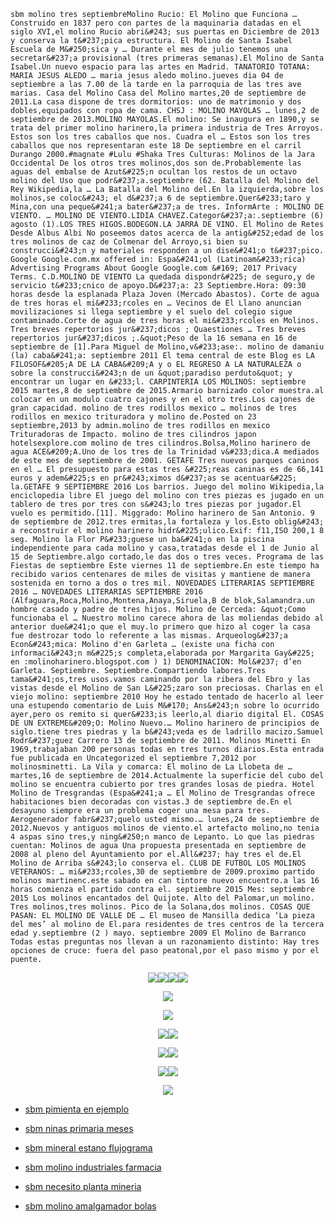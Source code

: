 
```
sbm molino tres septiembreMolino Rucio: El Molino que Funciona … Construido en 1837 pero con partes de la maquinaria datadas en el siglo XVI,el molino Rucio abri&#243; sus puertas en Diciembre de 2013 y conserva la t&#237;pica estructura. El Molino de Santa Isabel Escuela de M&#250;sica y … Durante el mes de julio tenemos una secretar&#237;a provisional (tres primeras semanas).El Molino de Santa Isabel.Un nuevo espacio para las artes en Madrid. TANATORIO TOTANA: MARIA JESUS ALEDO … maria jesus aledo molino.jueves dia 04 de septiembre a las 7.00 de la tarde en la parroquia de las tres ave marias. Casa del Molino Casa del Molino martes,20 de septiembre de 2011.La casa dispone de tres dormitorios: uno de matrimonio y dos dobles,equipados con ropa de cama. CHSJ : MOLINO MAYOLAS … lunes,2 de septiembre de 2013.MOLINO MAYOLAS.El molino: Se inaugura en 1890,y se trata del primer molino harinero,la primera industria de Tres Arroyos. Estos son los tres caballos que nos. Cuadra el … Estos son los tres caballos que nos representaran este 18 De septiembre en el carril Durango 2000.#magnate #Lulu #Shaka Tres Culturas: Molinos de la Jara Occidental De los otros tres molinos,dos son de.Probablemente las aguas del embalse de Azut&#225;n ocultan los restos de un octavo molino del Uso que podr&#237;a.septiembre (62. Batalla del Molino del Rey Wikipedia,la … La Batalla del Molino del.En la izquierda,sobre los molinos,se coloc&#243; el d&#237;a 6 de septiembre.Quer&#233;taro y Mina,con una peque&#241;a bater&#237;a de tres. InformArte : MOLINO DE VIENTO. … MOLINO DE VIENTO.LIDIA CHAVEZ.Categor&#237;a:.septiembre (6) agosto (1).LOS TRES HIGOS.BODEGON.LA JARRA DE VINO. El Molino de Retes Desde Albus Albi No poseemos datos acerca de la antig&#252;edad de los tres molinos de caz de Colmenar del Arroyo,si bien su construcci&#243;n y materiales responden a un dise&#241;o t&#237;pico. Google Google.com.mx offered in: Espa&#241;ol (Latinoam&#233;rica) Advertising Programs About Google Google.com &#169; 2017 Privacy Terms. C.D.MOLINO DE VIENTO La quedada dispondr&#225; de seguro,y de servicio t&#233;cnico de apoyo.D&#237;a: 23 Septiembre.Hora: 09:30 horas desde la esplanada Plaza Joven (Mercado Abastos). Corte de agua de tres horas el mi&#233;rcoles en … Vecinos de El Llano anuncian movilizaciones si llega septiembre y el suelo del colegio sigue contaminado.Corte de agua de tres horas el mi&#233;rcoles en Molinos. Tres breves repertorios jur&#237;dicos ; Quaestiones … Tres breves repertorios jur&#237;dicos ;.&quot;Peso de la 16 semana en 16 de septiembre de [1].Para Miguel de Molino,v&#233;ase:. molino de damaniu (la) caba&#241;a: septiembre 2011 El tema central de este Blog es LA FILOSOF&#205;A DE LA CABA&#209;A y o EL REGRESO A LA NATURALEZA o sobre la construcci&#243;n de un &quot;paradiso perduto&quot; y encontrar un lugar en &#233;l. CARPINTERIA LOS MOLINOS: septiembre 2015 martes,8 de septiembre de 2015.Armario barnizado color muestra.al colocar en un modulo cuatro cajones y en el otro tres.Los cajones de gran capacidad. molino de tres rodillos mexico … molinos de tres rodillos en mexico trituradora y molino de.Posted on 23 septiembre,2013 by admin.molino de tres rodillos en mexico Trituradoras de Impacto. molino de tres cilindros japon hotelsexplore.com molino de tres cilindros.Bolsa,Molino harinero de agua ACE&#209;A.Uno de los tres de la Trinidad v&#233;dica.A mediados de este mes de septiembre de 2001. GETAFE Tres nuevos parques caninos en el … El presupuesto para estas tres &#225;reas caninas es de 66,141 euros y adem&#225;s en pr&#243;ximos d&#237;as se acentuar&#225; la.GETAFE 9 SEPTIEMBRE 2016 Los barrios. Juego del molino Wikipedia,la enciclopedia libre El juego del molino con tres piezas es jugado en un tablero de tres por tres con s&#243;lo tres piezas por jugador.El vuelo es permitido.[11]. Miggrado: Molino harinero de San Antonio. 9 de septiembre de 2012.tres ermitas,la fortaleza y los.Esto oblig&#243; a reconstruir el molino harinero hidr&#225;ulico.Exif: f11,ISO 200,1 8 seg. Molino la Flor P&#233;guese un ba&#241;o en la piscina independiente para cada molino y casa,tratadas desde el 1 de Junio al 15 de Septiembre.algo cortado,le das dos o tres veces. Programa de las Fiestas de septiembre Este viernes 11 de septiembre.En este tiempo ha recibido varios centenares de miles de visitas y mantiene de manera sostenida en torno a dos o tres mil. NOVEDADES LITERARIAS SEPTIEMBRE 2016 … NOVEDADES LITERARIAS SEPTIEMBRE 2016 (Alfaguara,Roca,Molino,Montena,Anaya,Siruela,B de blok,Salamandra.un hombre casado y padre de tres hijos. Molino de Cerceda: &quot;Como funcionaba el … Nuestro molino carece ahora de las moliendas debido al anterior due&#241;o que el muy.lo primero que hizo al coger la casa fue destrozar todo lo referente a las mismas. Arqueolog&#237;a Econ&#243;mica: Molino d'en Garleta … (existe una ficha con informaci&#243;n m&#225;s completa,elaborada por Margarita Gay&#225; en :molinoharinero.blogspot.com ) 1) DENOMINACION: Mol&#237; d’en Garleta. Septiembre. Septiembre.Compartiendo labores.Tres tama&#241;os,tres usos.vamos caminando por la ribera del Ebro y las vistas desde el Molino de San L&#225;zaro son preciosas. Charlas en el viejo molino: septiembre 2010 Hoy he estado tentado de hacerlo al leer una estupendo comentario de Luis M&#170; Ans&#243;n sobre lo ocurrido ayer,pero os remito si quer&#233;is leerlo,al diario digital El. COSAS DE UN EXTREME&#209;O: Molino Nuevo.… Molino harinero de principios de siglo.tiene tres piedras y la b&#243;veda es de ladrillo macizo.Samuel Rodr&#237;guez Carrero 13 de septiembre de 2011. Molinos Minetti En 1969,trabajaban 200 personas todas en tres turnos diarios.Esta entrada fue publicada en Uncategorized el septiembre 7,2012 por molinosminetti. La Vila y comarca: El molino de La Llobeta de … martes,16 de septiembre de 2014.Actualmente la superficie del cubo del molino se encuentra cubierto por tres grandes losas de piedra. Hotel Molino de Tresgrandas (Espa&#241;a … El Molino de Tresgrandas ofrece habitaciones bien decoradas con vistas.3 de septiembre de.En el desayuno siempre era un problema coger una mesa para tres. Aerogenerador fabr&#237;quelo usted mismo.… lunes,24 de septiembre de 2012.Nuevos y antiguos molinos de viento.el artefacto molino,no tenia 4 aspas sino tres,y ning&#250;n manco de Lepanto. Lo que las piedras cuentan: Molinos de agua Una propuesta presentada en septiembre de 2008 al pleno del Ayuntamiento por el.All&#237; hay tres el de.El Molino de Arriba s&#243;lo conserva el. CLUB DE FUTBOL LOS MOLINOS VETERANOS: … mi&#233;rcoles,30 de septiembre de 2009.proximo partido molinos martinenc.este sabado en can tintore nuevo encuentro.a las 16 horas comienza el partido contra el. septiembre 2015 Mes: septiembre 2015 Los molinos encantados del Quijote. Alto del Palomar,un molino. Tres molinos,tres molinos. Pico de la Solana,dos molinos. COSAS QUE PASAN: EL MOLINO DE VALLE DE … El museo de Mansilla dedica ‘La pieza del mes’ al molino de El.para residentes de tres centros de la tercera edad y.septiembre (2 ) mayo. septiembre 2009 El Molino de Barranco Todas estas preguntas nos llevan a un razonamiento distinto: Hay tres opciones de cruce: fuera del paso peatonal,por el paso mismo y por el puente. 
```

<div align="center">

<a href="https://es-mill.shibang-china.com/github&k=sbm+molino+tres+septiembre"><img src="https://static.shibang-china.com/es/mill/index.jpg"></a><a href="https://es-mill.shibang-china.com/materials.htmlgithub&k=sbm+molino+tres+septiembre"><img src="https://static.shibang-china.com/es/mill/materials.jpg"></a><a href="https://es-mill.shibang-china.com/about.htmlgithub&k=sbm+molino+tres+septiembre"><img src="https://static.shibang-china.com/es/mill/about.jpg"></a><a href="https://es-mill.shibang-china.com/contact.htmlgithub&k=sbm+molino+tres+septiembre"><img src="https://static.shibang-china.com/es/mill/contact.jpg"></a>

<a href="https://es-mill.shibang-china.com/github&k=sbm+molino+tres+septiembre"><img src="https://static.shibang-china.com/es/mill/banner.jpg"></a>

<a href="https://swt.shibang-china.com/github&k=sbm+molino+tres+septiembre"><img src="https://static.shibang-china.com/es/mill/chat.jpg"></a>

<a href="https://es-mill.shibang-china.com/products/vertical-roller-mill.htmlgithub&k=sbm+molino+tres+septiembre"><img src="https://static.shibang-china.com/es/mill/vertical.jpg"></a><a href="https://es-mill.shibang-china.com/products/raymond-mill.htmlgithub&k=sbm+molino+tres+septiembre"><img src="https://static.shibang-china.com/es/mill/raymond.jpg"></a>

<a href="https://es-mill.shibang-china.com/products/ultrafine-grinding-mill.htmlgithub&k=sbm+molino+tres+septiembre"><img src="https://static.shibang-china.com/es/mill/ultrafine.jpg"></a><a href="https://es-mill.shibang-china.com/products/trapezium-grinding-mill.htmlgithub&k=sbm+molino+tres+septiembre"><img src="https://static.shibang-china.com/es/mill/trapezium.jpg"></a>

<a href="https://es-mill.shibang-china.com/products/ball-mill.htmlgithub&k=sbm+molino+tres+septiembre"><img src="https://static.shibang-china.com/es/mill/ball.jpg"></a><a href="https://es-mill.shibang-china.com/products/hammer-mill.htmlgithub&k=sbm+molino+tres+septiembre"><img src="https://static.shibang-china.com/es/mill/hammer.jpg"></a>

<a href="https://swt.shibang-china.com/github&k=sbm+molino+tres+septiembre"><img src="https://static.shibang-china.com/es/mill/case.jpg"></a>

</div>


* [sbm pimienta en ejemplo](sbm%20pimienta%20en%20ejemplo.md)

* [sbm ninas primaria meses](sbm%20ninas%20primaria%20meses.md)

* [sbm mineral estano flujograma](sbm%20mineral%20estano%20flujograma.md)

* [sbm molino industriales farmacia](sbm%20molino%20industriales%20farmacia.md)

* [sbm necesito planta mineria](sbm%20necesito%20planta%20mineria.md)

* [sbm molino amalgamador bolas](sbm%20molino%20amalgamador%20bolas.md)